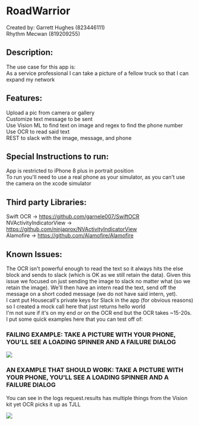 # RoadWarrior

Created by:
Garrett Hughes (823446111) <br/>
Rhythm Mecwan (819209255)

## Description:
The use case for this app is:<br/>
As a service professional I can take a picture of a fellow truck so that I can expand my network

## Features:
Upload a pic from camera or gallery <br/>
Customize text message to be sent <br/>
Use Vision ML to find text on image and regex to find the phone number <br/>
Use OCR to read said text <br/>
REST to slack with the image, message, and phone

## Special Instructions to run:
App is restricted to iPhone 8 plus in portrait position <br/>
To run you'll need to use a real phone as your simulator, as you can't use the camera on the xcode simulator 

## Third party Libraries:
Swift OCR -> https://github.com/garnele007/SwiftOCR <br/>
NVActivityIndicatorView -> https://github.com/ninjaprox/NVActivityIndicatorView <br/>
Alamofire -> https://github.com/Alamofire/Alamofire

## Known Issues:
The OCR isn't powerful enough to read the text so it always hits the else block and sends to slack (which is OK as we still retain the data). Given this issue we focused on just sending the image to slack no matter what (so we retain the image). We'll then have an intern read the text, send off the message on a short coded message (we do not have said intern, yet). <br/>
I cant put Housecall's private keys for Slack in the app (for obvious reasons) so I created a mock call here that just returns hello world <br/>
I'm not sure if it's on my end or on the OCR end but the OCR takes ~15-20s. I put some quick examples here that you can test off of: </br>
### FAILING EXAMPLE: TAKE A PICTURE WITH YOUR PHONE, YOU'LL SEE A LOADING SPINNER AND A FAILURE DIALOG <br/>
<img src="http://bourbonstreetshots.com/wp-content/uploads/2016/12/failure.jpg"/>

### AN EXAMPLE THAT SHOULD WORK: TAKE A PICTURE WITH YOUR PHONE, YOU'LL SEE A LOADING SPINNER AND A FAILURE DIALOG<br/>
You can see in the logs request.results has multiple things from the Vision kit yet OCR picks it up as TJLL <br/>

<img src="https://www.wikihow.com/images/f/f7/Ask-Your-Crush-for-Their-Cell-Phone-Number-Step-15.jpg"/> 

